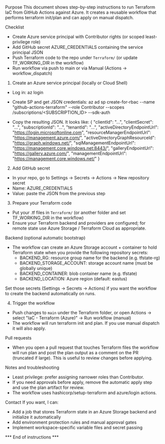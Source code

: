 Purpose
This document shows step-by-step instructions to run Terraform IaC from GitHub Actions against Azure. It creates a reusable workflow that performs terraform init/plan and can apply on manual dispatch.

Checklist
- Create Azure service principal with Contributor rights (or scoped least-privilege role)
- Add GitHub secret AZURE_CREDENTIALS containing the service principal JSON
- Push Terraform code to the repo under `Terraform/` (or update TF_WORKING_DIR in the workflow)
- Run workflow via push to main or via Manual (Actions -> workflow_dispatch)

1) Create an Azure service principal (locally or Cloud Shell)
- Log in: az login
- Create SP and get JSON credentials:
  az ad sp create-for-rbac --name "github-actions-terraform" --role Contributor --scopes /subscriptions/<SUBSCRIPTION_ID> --sdk-auth

- Copy the resulting JSON. It looks like:
  {
    "clientId": "...",
    "clientSecret": "...",
    "subscriptionId": "...",
    "tenantId": "...",
    "activeDirectoryEndpointUrl": "https://login.microsoftonline.com",
    "resourceManagerEndpointUrl": "https://management.azure.com/",
    "activeDirectoryGraphResourceId": "https://graph.windows.net/",
    "sqlManagementEndpointUrl": "https://management.core.windows.net:8443/",
    "galleryEndpointUrl": "https://gallery.azure.com/",
    "managementEndpointUrl": "https://management.core.windows.net/"
  }

2) Add GitHub secret
- In your repo, go to Settings -> Secrets -> Actions -> New repository secret
- Name: AZURE_CREDENTIALS
- Value: paste the JSON from the previous step

3) Prepare your Terraform code
- Put your .tf files in `Terraform/` (or another folder and set TF_WORKING_DIR in the workflow)
- Ensure your Terraform backend and providers are configured; for remote state use Azure Storage / Terraform Cloud as appropriate.

Backend (optional automatic bootstrap)
- The workflow can create an Azure Storage account + container to hold Terraform state when you provide the following repository secrets:
  - BACKEND_RG: resource group name for the backend (e.g. tfstate-rg)
  - BACKEND_STORAGE_ACCOUNT: storage account name (must be globally unique)
  - BACKEND_CONTAINER: blob container name (e.g. tfstate)
  - BACKEND_LOCATION: Azure region (default: eastus)

Set those secrets (Settings -> Secrets -> Actions) if you want the workflow to create the backend automatically on runs.

4) Trigger the workflow
- Push changes to `main` under the Terraform folder, or open Actions -> select "IaC - Terraform (Azure)" -> Run workflow (manual)
- The workflow will run terraform init and plan. If you use manual dispatch it will also apply.

Pull requests
- When you open a pull request that touches Terraform files the workflow will run plan and post the plan output as a comment on the PR (truncated if large). This is useful to review changes before applying.

Notes and troubleshooting
- Least privilege: prefer assigning narrower roles than Contributor.
- If you need approvals before apply, remove the automatic apply step and use the plan artifact for review.
- The workflow uses hashicorp/setup-terraform and azure/login actions.

Contact
If you want, I can:
- Add a job that stores Terraform state in an Azure Storage backend and initialize it automatically
- Add environment protection rules and manual approval gates
- Implement workspace-specific variable files and secret passing

*** End of instructions ***
